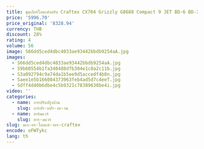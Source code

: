 ```yaml
---
title: ชุดเกียร์โลหะสําหรับ Craftex CX704 Grizzly G8688 Compact 9 JET BD-6 BD-7 Mini เครื่องกลึงอะไหล่ - งานฝีมือและความแม่นยํา
price: '5996.70'
price_original: '8328.94'
currency: THB
discount: 28%
rating: 4
volume: 56
image: S66dd5ced4dbc4033ae93442bbdb9254aA.jpg
images:
  - S66dd5ced4dbc4033ae93442bbdb9254aA.jpg
  - S9b60554b1fa340488dfb304e1c8a2c11b.jpg
  - S3a092794c9a74da1b5ee9d5accedf4b8n.jpg
  - Saee1e5b166084373963feb4ad5d7c4eeT.jpg
  - Sdff4d40b6dbe4c5b9321c78389630be4i.jpg
video: ''
categories:
  - name: การปรับปรุงบ้าน
    slug: การปร-บปร-งบ-าน
  - name: ฮาร์ดแวร์
    slug: ฮาร-ดแวร
slug: ดเก-ยร-โลหะส-าหร-craftex
encode: oFWTykc
lang: th
---
```

  